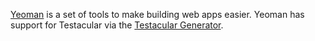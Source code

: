 [Yeoman](http://yeoman.io/) is a set of tools to make building web apps easier. Yeoman has support for Testacular via the [Testacular Generator](https://github.com/yeoman/generator-testacular).
